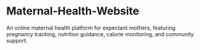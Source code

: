 # Maternal-Health-Website
An online maternal health platform for expectant mothers, featuring pregnancy tracking, nutrition guidance, calorie monitoring, and community support.
